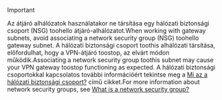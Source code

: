 > [!IMPORTANT]
> <span data-ttu-id="e5193-101">Az átjáró alhálózatok használatakor ne társítása egy hálózati biztonsági csoport (NSG) toohello átjáró-alhálózatot.</span><span class="sxs-lookup"><span data-stu-id="e5193-101">When working with gateway subnets, avoid associating a network security group (NSG) toohello gateway subnet.</span></span> <span data-ttu-id="e5193-102">A hálózati biztonsági csoport toothis alhálózati társítása, előfordulhat, hogy a VPN-átjáró toostop, az elvárt módon működik.</span><span class="sxs-lookup"><span data-stu-id="e5193-102">Associating a network security group toothis subnet may cause your VPN gateway toostop functioning as expected.</span></span> <span data-ttu-id="e5193-103">A hálózati biztonsági csoportokkal kapcsolatos további információért tekintse meg a [Mi az a hálózati biztonsági csoport?](../articles/virtual-network/virtual-networks-nsg.md) című cikket.</span><span class="sxs-lookup"><span data-stu-id="e5193-103">For more information about network security groups, see [What is a network security group?](../articles/virtual-network/virtual-networks-nsg.md)</span></span>
> 
> 

